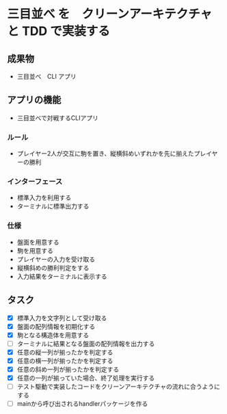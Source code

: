 # 三目並べ を　クリーンアーキテクチャ　と TDD で実装する

## 成果物

- 三目並べ　CLI アプリ

## アプリの機能

- 三目並べで対戦するCLIアプリ

### ルール

- プレイヤー2人が交互に駒を置き、縦横斜めいずれかを先に揃えたプレイヤーの勝利
  
### インターフェース

- 標準入力を利用する
- ターミナルに標準出力する
  
### 仕様

- 盤面を用意する
- 駒を用意する
- プレイヤーの入力を受け取る
- 縦横斜めの勝利判定をする
- 入力結果をターミナルに表示する

## タスク

- [x] 標準入力を文字列として受け取る
- [x] 盤面の配列情報を初期化する
- [x] 駒となる構造体を用意する
- [ ] ターミナルに結果となる盤面の配列情報を出力する
- [x] 任意の縦一列が揃ったかを判定する
- [x] 任意の横一列が揃ったかを判定する
- [x] 任意の斜め一列が揃ったかを判定する
- [x] 任意の一列が揃っていた場合、終了処理を実行する
- [ ] テスト駆動で実装したコードをクリーンアーキテクチャの流れに合うようにする
- [ ] mainから呼び出されるhandlerパッケージを作る